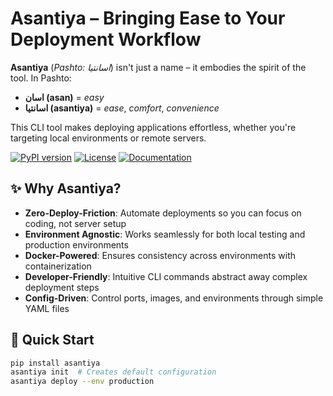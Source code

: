 # Asantiya – Bringing Ease to Your Deployment Workflow

**Asantiya** (*Pashto: اسانتیا*) isn't just a name – it embodies the spirit of the tool. In Pashto:

- **اسان (asan)** = *easy*  
- **اسانتیا (asantiya)** = *ease*, *comfort*, *convenience*

This CLI tool makes deploying applications effortless, whether you're targeting local environments or remote servers.

[![PyPI version](https://img.shields.io/pypi/v/asantiya)](https://pypi.org/project/asantiya/)
[![License](https://img.shields.io/badge/license-MIT-blue.svg)](LICENSE)
[![Documentation](https://img.shields.io/badge/docs-website-brightgreen)](https://yourwebsite.com)  <!-- Replace with your actual website -->

## ✨ Why Asantiya?

- **Zero-Deploy-Friction**: Automate deployments so you can focus on coding, not server setup
- **Environment Agnostic**: Works seamlessly for both local testing and production environments
- **Docker-Powered**: Ensures consistency across environments with containerization
- **Developer-Friendly**: Intuitive CLI commands abstract away complex deployment steps
- **Config-Driven**: Control ports, images, and environments through simple YAML files

## 🚀 Quick Start

```bash
pip install asantiya
asantiya init  # Creates default configuration
asantiya deploy --env production
